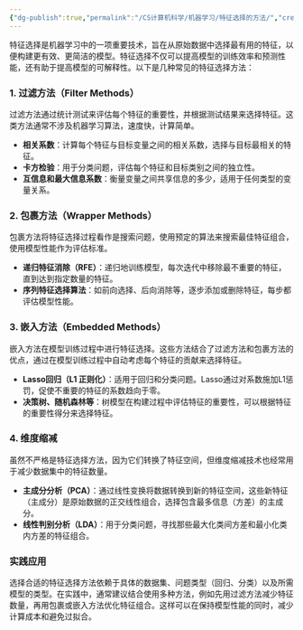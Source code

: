 ```yaml
---
{"dg-publish":true,"permalink":"/CS计算机科学/机器学习/特征选择的方法/","created":"2024-04-24T17:47:22.000+08:00","updated":"2024-04-23T00:10:07.000+08:00"}
---
```



特征选择是机器学习中的一项重要技术，旨在从原始数据中选择最有用的特征，以便构建更有效、更简洁的模型。特征选择不仅可以提高模型的训练效率和预测性能，还有助于提高模型的可解释性。以下是几种常见的特征选择方法：

### 1. 过滤方法（Filter Methods）

过滤方法通过统计测试来评估每个特征的重要性，并根据测试结果来选择特征。这类方法通常不涉及机器学习算法，速度快，计算简单。

- **相关系数**：计算每个特征与目标变量之间的相关系数，选择与目标最相关的特征。
- **卡方检验**：用于分类问题，评估每个特征和目标类别之间的独立性。
- **互信息和最大信息系数**：衡量变量之间共享信息的多少，适用于任何类型的变量关系。

### 2. 包裹方法（Wrapper Methods）

包裹方法将特征选择过程看作是搜索问题，使用预定的算法来搜索最佳特征组合，使用模型性能作为评估标准。

- **递归特征消除（RFE）**：递归地训练模型，每次迭代中移除最不重要的特征，直到达到指定数量的特征。
- **序列特征选择算法**：如前向选择、后向消除等，逐步添加或删除特征，每步都评估模型性能。

### 3. 嵌入方法（Embedded Methods）

嵌入方法在模型训练过程中进行特征选择。这些方法结合了过滤方法和包裹方法的优点，通过在模型训练过程中自动考虑每个特征的贡献来选择特征。

- **Lasso回归（L1 正则化）**：适用于回归和分类问题。Lasso通过对系数施加L1惩罚，促使不重要的特征的系数趋向于零。
- **决策树、随机森林等**：树模型在构建过程中评估特征的重要性，可以根据特征的重要性得分来选择特征。

### 4. 维度缩减

虽然不严格是特征选择方法，因为它们转换了特征空间，但维度缩减技术也经常用于减少数据集中的特征数量。

- **主成分分析（PCA）**：通过线性变换将数据转换到新的特征空间，这些新特征（主成分）是原始数据的正交线性组合，选择包含最多信息（方差）的主成分。
- **线性判别分析（LDA）**：用于分类问题，寻找那些最大化类间方差和最小化类内方差的特征组合。

### 实践应用

选择合适的特征选择方法依赖于具体的数据集、问题类型（回归、分类）以及所需模型的类型。在实践中，通常建议结合使用多种方法，例如先用过滤方法减少特征数量，再用包裹或嵌入方法优化特征组合。这样可以在保持模型性能的同时，减少计算成本和避免过拟合。